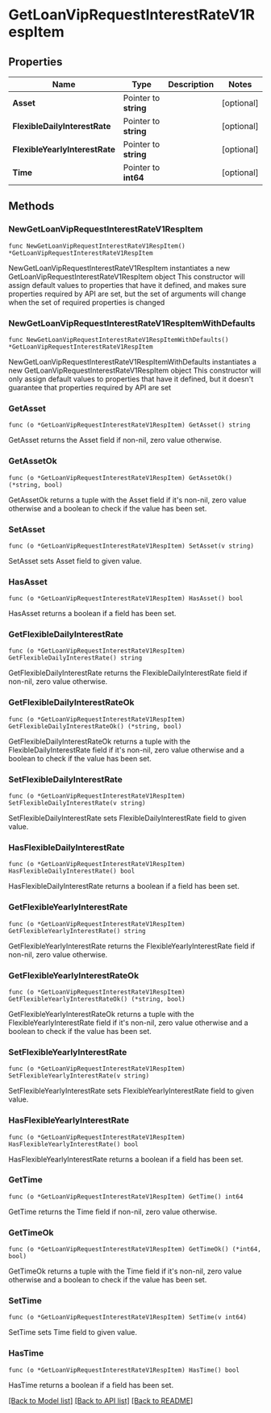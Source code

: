 # GetLoanVipRequestInterestRateV1RespItem

## Properties

Name | Type | Description | Notes
------------ | ------------- | ------------- | -------------
**Asset** | Pointer to **string** |  | [optional] 
**FlexibleDailyInterestRate** | Pointer to **string** |  | [optional] 
**FlexibleYearlyInterestRate** | Pointer to **string** |  | [optional] 
**Time** | Pointer to **int64** |  | [optional] 

## Methods

### NewGetLoanVipRequestInterestRateV1RespItem

`func NewGetLoanVipRequestInterestRateV1RespItem() *GetLoanVipRequestInterestRateV1RespItem`

NewGetLoanVipRequestInterestRateV1RespItem instantiates a new GetLoanVipRequestInterestRateV1RespItem object
This constructor will assign default values to properties that have it defined,
and makes sure properties required by API are set, but the set of arguments
will change when the set of required properties is changed

### NewGetLoanVipRequestInterestRateV1RespItemWithDefaults

`func NewGetLoanVipRequestInterestRateV1RespItemWithDefaults() *GetLoanVipRequestInterestRateV1RespItem`

NewGetLoanVipRequestInterestRateV1RespItemWithDefaults instantiates a new GetLoanVipRequestInterestRateV1RespItem object
This constructor will only assign default values to properties that have it defined,
but it doesn't guarantee that properties required by API are set

### GetAsset

`func (o *GetLoanVipRequestInterestRateV1RespItem) GetAsset() string`

GetAsset returns the Asset field if non-nil, zero value otherwise.

### GetAssetOk

`func (o *GetLoanVipRequestInterestRateV1RespItem) GetAssetOk() (*string, bool)`

GetAssetOk returns a tuple with the Asset field if it's non-nil, zero value otherwise
and a boolean to check if the value has been set.

### SetAsset

`func (o *GetLoanVipRequestInterestRateV1RespItem) SetAsset(v string)`

SetAsset sets Asset field to given value.

### HasAsset

`func (o *GetLoanVipRequestInterestRateV1RespItem) HasAsset() bool`

HasAsset returns a boolean if a field has been set.

### GetFlexibleDailyInterestRate

`func (o *GetLoanVipRequestInterestRateV1RespItem) GetFlexibleDailyInterestRate() string`

GetFlexibleDailyInterestRate returns the FlexibleDailyInterestRate field if non-nil, zero value otherwise.

### GetFlexibleDailyInterestRateOk

`func (o *GetLoanVipRequestInterestRateV1RespItem) GetFlexibleDailyInterestRateOk() (*string, bool)`

GetFlexibleDailyInterestRateOk returns a tuple with the FlexibleDailyInterestRate field if it's non-nil, zero value otherwise
and a boolean to check if the value has been set.

### SetFlexibleDailyInterestRate

`func (o *GetLoanVipRequestInterestRateV1RespItem) SetFlexibleDailyInterestRate(v string)`

SetFlexibleDailyInterestRate sets FlexibleDailyInterestRate field to given value.

### HasFlexibleDailyInterestRate

`func (o *GetLoanVipRequestInterestRateV1RespItem) HasFlexibleDailyInterestRate() bool`

HasFlexibleDailyInterestRate returns a boolean if a field has been set.

### GetFlexibleYearlyInterestRate

`func (o *GetLoanVipRequestInterestRateV1RespItem) GetFlexibleYearlyInterestRate() string`

GetFlexibleYearlyInterestRate returns the FlexibleYearlyInterestRate field if non-nil, zero value otherwise.

### GetFlexibleYearlyInterestRateOk

`func (o *GetLoanVipRequestInterestRateV1RespItem) GetFlexibleYearlyInterestRateOk() (*string, bool)`

GetFlexibleYearlyInterestRateOk returns a tuple with the FlexibleYearlyInterestRate field if it's non-nil, zero value otherwise
and a boolean to check if the value has been set.

### SetFlexibleYearlyInterestRate

`func (o *GetLoanVipRequestInterestRateV1RespItem) SetFlexibleYearlyInterestRate(v string)`

SetFlexibleYearlyInterestRate sets FlexibleYearlyInterestRate field to given value.

### HasFlexibleYearlyInterestRate

`func (o *GetLoanVipRequestInterestRateV1RespItem) HasFlexibleYearlyInterestRate() bool`

HasFlexibleYearlyInterestRate returns a boolean if a field has been set.

### GetTime

`func (o *GetLoanVipRequestInterestRateV1RespItem) GetTime() int64`

GetTime returns the Time field if non-nil, zero value otherwise.

### GetTimeOk

`func (o *GetLoanVipRequestInterestRateV1RespItem) GetTimeOk() (*int64, bool)`

GetTimeOk returns a tuple with the Time field if it's non-nil, zero value otherwise
and a boolean to check if the value has been set.

### SetTime

`func (o *GetLoanVipRequestInterestRateV1RespItem) SetTime(v int64)`

SetTime sets Time field to given value.

### HasTime

`func (o *GetLoanVipRequestInterestRateV1RespItem) HasTime() bool`

HasTime returns a boolean if a field has been set.


[[Back to Model list]](../README.md#documentation-for-models) [[Back to API list]](../README.md#documentation-for-api-endpoints) [[Back to README]](../README.md)


